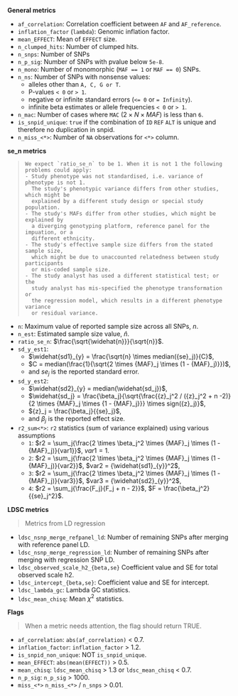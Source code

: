 **General metrics**

- `af_correlation`: Correlation coefficient between `AF` and `AF_reference`.
- `inflation_factor` (`lambda`): Genomic inflation factor.
- `mean_EFFECT`: Mean of `EFFECT` size.
- `n_clumped_hits`: Number of clumped hits.
- `n_snps`: Number of SNPs
- `n_p_sig`: Number of SNPs with pvalue below `5e-8`.
- `n_mono`: Number of monomorphic (`MAF == 1` or `MAF == 0`) SNPs.
- `n_ns`: Number of SNPs with nonsense values:
    - alleles other than `A, C, G or T`.
    - P-values `< 0` or `> 1`.
    - negative or infinite standard errors (`<= 0` or `= Infinity`).
    - infinite beta estimates or allele frequencies `< 0` or `> 1`.
- `n_mac`: Number of cases where `MAC`
  ($2 \times N \times MAF$) is less than `6`.
- `is_snpid_unique`: `true` if the combination of `ID` `REF` `ALT` is unique
  and therefore no duplication in snpid.
- `n_miss_<*>`: Number of `NA` observations for `<*>` column.

**se_n metrics**

>     We expect `ratio_se_n` to be 1. When it is not 1 the following problems could apply:
>     - Study phenotype was not standardised, i.e. variance of phenotype is not 1.
>       The study's phenotypic variance differs from other studies, which might be
>       explained by a different study design or special study population.
>     - The study's MAFs differ from other studies, which might be explained by
>       a diverging genotyping platform, reference panel for the impuation, or a
>       different ethnicity.
>     - The study's effective sample size differs from the stated sample size,
>       which might be due to unaccounted relatedness between study participants
>       or mis-coded sample size.
>     - The study analyst has used a different statistical test; or the
>       study analyst has mis-specified the phenotype transformation or
>       the regression model, which results in a different phenotype variance
>       or residual variance.

- `n`: Maximum value of reported sample size across all SNPs, $n$.
- `n_est`: Estimated sample size value, $\widehat{n}$.
- `ratio_se_n`: $\frac{\sqrt{\widehat{n}}}{\sqrt{n}}$.
- `sd_y_est1`:
    - $\widehat{sd1}_{y} = \frac{\sqrt{n} \times median({se}_j)}{C}$,
    - $C = median(\frac{1}{\sqrt{2 \times {MAF}_j \times (1 - {MAF}_j)}})$,
    - and ${se}_j$ is the reported standard error.
- `sd_y_est2`:
    - $\widehat{sd2}_{y} = median(\widehat{sd_j})$,
    - $\widehat{sd_j} = \frac{\beta_j}{\sqrt{\frac{{z}_j^2 / ({z}_j^2 + n -2)}{2 \times {MAF}_j \times {1 - {MAF}_j}}} \times sign({z}_j)}$,
    - ${z}_j = \frac{\beta_j}{{se}_j}$,
    - and $\beta_j$ is the reported effect size.
- `r2_sum<*>`: `r2` statistics (sum of variance explained) using various assumptions
    - `1`:
      $r2 = \sum_j{\frac{2 \times \beta_j^2 \times {MAF}_j \times (1 - {MAF}_j)}{var1}}$,
      $var1 = 1$.
    - `2`:
      $r2 = \sum_j{\frac{2 \times \beta_j^2 \times {MAF}_j \times (1 - {MAF}_j)}{var2}}$,
      $var2 = {\widehat{sd1}_{y}}^2$,
    - `3`:
      $r2 = \sum_j{\frac{2 \times \beta_j^2 \times {MAF}_j \times (1 - {MAF}_j)}{var3}}$,
      $var3 = {\widehat{sd2}_{y}}^2$,
    - `4`:
      $r2 = \sum_j{\frac{F_j}{F_j + n - 2}}$,
      $F = \frac{\beta_j^2}{{se}_j^2}$.

**LDSC metrics**

> Metrics from LD regression

- `ldsc_nsnp_merge_refpanel_ld`:
  Number of remaining SNPs after merging with reference panel LD.
- `ldsc_nsnp_merge_regression_ld`:
  Number of remaining SNPs after merging with regression SNP LD.
- `ldsc_observed_scale_h2_{beta,se}`
  Coefficient value and SE for total observed scale h2.
- `ldsc_intercept_{beta,se}`:
  Coefficient value and SE for intercept.
- `ldsc_lambda_gc`:
  Lambda GC statistics.
- `ldsc_mean_chisq`:
  Mean $\chi^2$ statistics.

**Flags**

> When a metric needs attention, the flag should return TRUE.

- `af_correlation`: `abs(af_correlation)` < 0.7.
- `inflation_factor`: `inflation_factor` > 1.2.
- `is_snpid_non_unique`: NOT `is_snpid_unique`.
- `mean_EFFECT`: `abs(mean(EFFECT))` > 0.5.
- `mean_chisq`: `ldsc_mean_chisq` > 1.3 or `ldsc_mean_chisq` < 0.7.
- `n_p_sig`: `n_p_sig` > 1000.
- `miss_<*>` `n_miss_<*>` / `n_snps` > 0.01.
